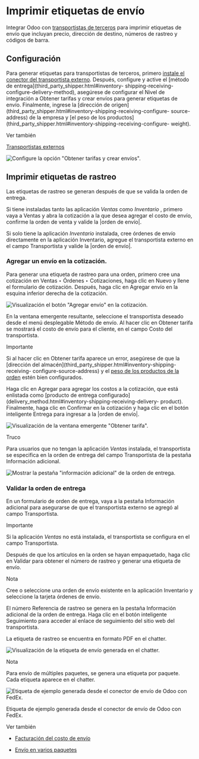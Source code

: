 # Imprimir etiquetas de envío

Integrar Odoo con [transportistas de terceros](third_party_shipper.html) para
imprimir etiquetas de envío que incluyan precio, dirección de destino, números
de rastreo y códigos de barra.

## Configuración

Para generar etiquetas para transportistas de terceros, primero [instale el
conector del transportista externo](third_party_shipper.html). Después,
configure y active el [método de entrega](third_party_shipper.html#inventory-
shipping-receiving-configure-delivery-method), asegúrese de configurar el
Nivel de integración a Obtener tarifas y crear envíos para generar etiquetas
de envío. Finalmente, ingrese la [dirección de
origen](third_party_shipper.html#inventory-shipping-receiving-configure-
source-address) de la empresa y [el peso de los
productos](third_party_shipper.html#inventory-shipping-receiving-configure-
weight).

Ver también

[Transportistas externos](third_party_shipper.html)

![Configure la opción "Obtener tarifas y crear
envíos".](../../../../../_images/integration-level.png)

## Imprimir etiquetas de rastreo

Las etiquetas de rastreo se generan después de que se valida la orden de
entrega.

Si tiene instaladas tanto las aplicación _Ventas_ como _Inventario_ , primero
vaya a Ventas y abra la cotización a la que desea agregar el costo de envío,
confirme la orden de venta y valide la |orden de envío|.

Si solo tiene la aplicación _Inventario_ instalada, cree órdenes de envío
directamente en la aplicación Inventario, agregue el transportista externo en
el campo Transportista y valide la |orden de envío|.

### Agregar un envío en la cotización.

Para generar una etiqueta de rastreo para una orden, primero cree una
cotización en Ventas ‣ Órdenes ‣ Cotizaciones, haga clic en Nuevo y llene el
formulario de cotización. Después, haga clic en Agregar envío en la esquina
inferior derecha de la cotización.

![Visualización el botón "Agregar envío" en la
cotización.](../../../../../_images/add-shipping-button.png)

En la ventana emergente resultante, seleccione el transportista deseado desde
el menú desplegable Método de envío. Al hacer clic en Obtener tarifa se
mostrará el costo de envío para el cliente, en el campo Costo del
transportista.

Importante

Si al hacer clic en Obtener tarifa aparece un error, asegúrese de que la
[dirección del almacén](third_party_shipper.html#inventory-shipping-receiving-
configure-source-address) y el [peso de los productos de la
orden](third_party_shipper.html#inventory-shipping-receiving-configure-weight)
estén bien configurados.

Haga clic en Agregar para agregar los costos a la cotización, que está
enlistada como [producto de entrega
configurado](delivery_method.html#inventory-shipping-receiving-delivery-
product). Finalmente, haga clic en Confirmar en la cotización y haga clic en
el botón inteligente Entrega para ingresar a la |orden de envío|.

![Visualización de la ventana emergente "Obtener
tarifa".](../../../../../_images/get-rate.png)

Truco

Para usuarios que no tengan la aplicación _Ventas_ instalada, el transportista
se especifica en la orden de entrega del campo Transportista de la pestaña
Información adicional.

![Mostrar la pestaña "información adicional" de la orden de
entrega.](../../../../../_images/additional-info-tab.png)

### Validar la orden de entrega

En un formulario de orden de entrega, vaya a la pestaña Información adicional
para asegurarse de que el transportista externo se agregó al campo
Transportista.

Importante

Si la aplicación _Ventas_ no está instalada, el transportista se configura en
el campo Transportista.

Después de que los artículos en la orden se hayan empaquetado, haga clic en
Validar para obtener el número de rastreo y generar una etiqueta de envío.

Nota

Cree o seleccione una orden de envío existente en la aplicación Inventario y
seleccione la tarjeta órdenes de envío.

El número Referencia de rastreo se genera en la pestaña Información adicional
de la orden de entrega. Haga clic en el botón inteligente Seguimiento para
acceder al enlace de seguimiento del sitio web del transportista.

La etiqueta de rastreo se encuentra en formato PDF en el chatter.

![Visualización de la etiqueta de envío generada en el
chatter.](../../../../../_images/shipping-label.png)

Nota

Para envío de múltiples paquetes, se genera una etiqueta por paquete. Cada
etiqueta aparece en el chatter.

![Etiqueta de ejemplo generada desde el conector de envío de Odoo con
FedEx.](../../../../../_images/sample-label.png)

Etiqueta de ejemplo generada desde el conector de envío de Odoo con FedEx.

Ver también

  * [Facturación del costo de envío](../advanced_operations_shipping/invoicing.html)

  * [Envío en varios paquetes](../advanced_operations_shipping/multipack.html)


